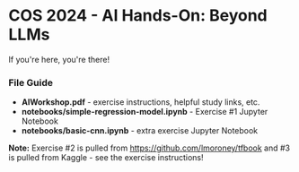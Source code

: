 # COS 2024 - AI Hands-On: Beyond LLMs

If you're here, you're there!

### File Guide

* **AIWorkshop.pdf** - exercise instructions, helpful study links, etc.
* **notebooks/simple-regression-model.ipynb** - Exercise #1 Jupyter Notebook
* **notebooks/basic-cnn.ipynb** - extra exercise Jupyter Notebook

**Note:** Exercise #2 is pulled from https://github.com/lmoroney/tfbook and #3 is pulled from Kaggle - see the exercise instructions!





